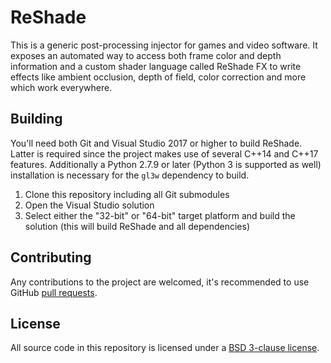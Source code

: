 ReShade
=======

This is a generic post-processing injector for games and video software. It exposes an automated way to access both frame color and depth information and a custom shader language called ReShade FX to write effects like ambient occlusion, depth of field, color correction and more which work everywhere.

## Building

You'll need both Git and Visual Studio 2017 or higher to build ReShade. Latter is required since the project makes use of several C++14 and C++17 features. Additionally a Python 2.7.9 or later (Python 3 is supported as well) installation is necessary for the `gl3w` dependency to build.

1. Clone this repository including all Git submodules
2. Open the Visual Studio solution
3. Select either the "32-bit" or "64-bit" target platform and build the solution (this will build ReShade and all dependencies)

## Contributing

Any contributions to the project are welcomed, it's recommended to use GitHub [pull requests](https://help.github.com/articles/using-pull-requests/).

## License

All source code in this repository is licensed under a [BSD 3-clause license](LICENSE.md).
